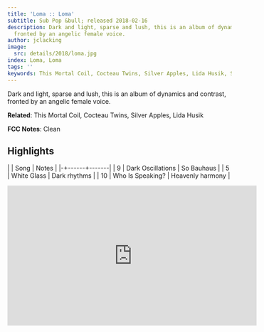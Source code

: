 ```yaml
---
title: 'Loma :: Loma'
subtitle: Sub Pop &bull; released 2018-02-16
description: Dark and light, sparse and lush, this is an album of dynamics and contrast,
  fronted by an angelic female voice.
author: jclacking
image:
  src: details/2018/loma.jpg
index: Loma, Loma
tags: ''
keywords: This Mortal Coil, Cocteau Twins, Silver Apples, Lida Husik, Sub Pop
---
```

Dark and light, sparse and lush, this is an album of dynamics and contrast, fronted by an angelic female voice.<!--more-->

**Related**: This Mortal Coil, Cocteau Twins, Silver Apples, Lida Husik

**FCC Notes**: Clean

## Highlights

| | Song | Notes |
|-+------+-------|
| 9 | Dark Oscillations | So Bauhaus |
| 5 | White Glass | Dark rhythms |
| 10 | Who Is Speaking? | Heavenly harmony |

<div class="tlo-detail-video"><iframe width="560" height="315" src="https://www.youtube.com/embed/GAIeORh7TLs" frameborder="0" allow="autoplay; encrypted-media" allowfullscreen></iframe></div>


